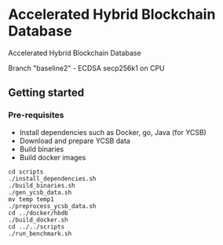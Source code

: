 # Accelerated Hybrid Blockchain Database

Accelerated Hybrid Blockchain Database

Branch "baseline2" - ECDSA secp256k1 on CPU

## Getting started

### Pre-requisites

- Install dependencies such as Docker, go, Java (for YCSB)
- Download and prepare YCSB data
- Build binaries
- Build docker images

```
cd scripts
./install_dependencies.sh
./build_binaries.sh
./gen_ycsb_data.sh 
mv temp temp1
./preprocess_ycsb_data.sh
cd ../docker/hbdb
./build_docker.sh
cd ../../scripts
./run_benchmark.sh
```